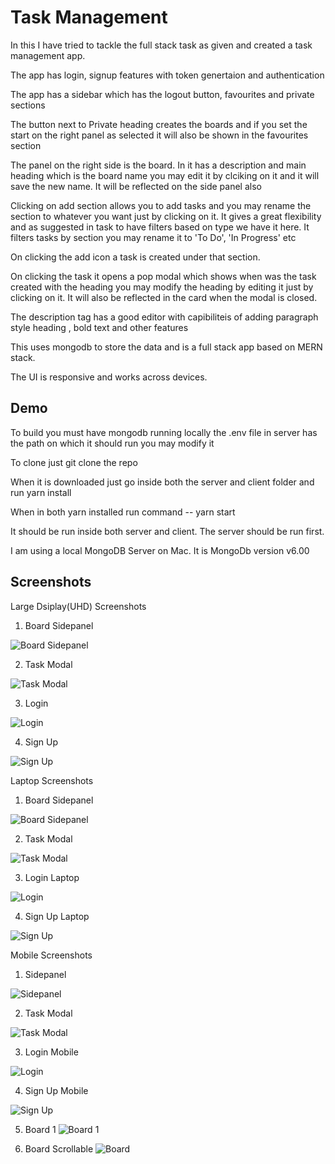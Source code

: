 
# Task Management

In this I have tried to tackle the full stack task as given and created a task management app.

The app has login, signup features with token genertaion and authentication

The app has a sidebar which has the logout button, favourites and private sections

The button next to Private heading creates the boards and if you set the start on the right panel as selected it will also be shown in the favourites section

The panel on the right side is the board. In it has a description and main heading which is the board name you may edit it by clciking on it and it will save the new name. It will be reflected on the side panel also

Clicking on add section allows you to add tasks and you may rename the section to whatever you want just by clicking on it. It gives a great flexibility and as suggested in task to have filters based on type we have it here. It filters tasks by section you may rename it to 'To Do', 'In Progress' etc

On clicking the add icon a task is created under that section.

On clicking the task it opens a pop modal which shows when was the task created with the heading you may modify the heading by editing it just by clicking on it. It will also be reflected in the card when the modal is closed.

The description tag has a good editor with capibiliteis of adding paragraph style heading , bold text and other features

This uses mongodb to store the data and is a full stack app based on MERN stack.

The UI is responsive and works across devices.


## Demo

To build you must have mongodb running locally the .env file in server has the path on which it should run you may modify it

To clone just git clone the repo

When it is downloaded just go inside both the server and client folder and run yarn install

When in both yarn installed run command -- yarn start

It should be run inside both server and client. The server should be run first.

I am using a local MongoDB Server on Mac. It is MongoDb version v6.00 


## Screenshots
Large Dsiplay(UHD) Screenshots

1. Board Sidepanel

![Board Sidepanel](https://github.com/tanmayscuderia/tasks/assets/26951983/86d713bc-c9cf-46cd-8a7c-6e385546da37)

2. Task Modal

 ![Task Modal](https://github.com/tanmayscuderia/tasks/assets/26951983/d18dcdc6-57b6-42ff-a2b9-505ad29e0228)

3. Login

![Login](https://github.com/tanmayscuderia/tasks/assets/26951983/883f6a49-46aa-4855-b194-a258027aa4ff)

4. Sign Up

![Sign Up](https://github.com/tanmayscuderia/tasks/assets/26951983/9d3c9476-597c-4ec6-840c-7934924e4f7b)

Laptop Screenshots

1. Board Sidepanel

![Board Sidepanel](https://github.com/tanmayscuderia/tasks/assets/26951983/4a1dbfb9-b856-4ecc-a175-42bff6e1522c)

2. Task Modal

 ![Task Modal](https://github.com/tanmayscuderia/tasks/assets/26951983/05f73b9e-6b73-4a74-9472-e340898c628f)

3. Login Laptop

![Login](https://github.com/tanmayscuderia/tasks/assets/26951983/527b752b-652e-4bdd-83c1-9291964d9c45)

4. Sign Up Laptop

![Sign Up](https://github.com/tanmayscuderia/tasks/assets/26951983/6dcf5a42-dcf6-4cb4-b9bd-e6b510869867)

Mobile Screenshots

1. Sidepanel

![Sidepanel](https://github.com/tanmayscuderia/tasks/assets/26951983/a22cdc6f-83d3-44f6-b82c-7550ce4bc2b8)

2. Task Modal

 ![Task Modal](https://github.com/tanmayscuderia/tasks/assets/26951983/d94b21de-8d87-4927-adb6-9c2c8577185c)

3. Login Mobile

![Login](https://github.com/tanmayscuderia/tasks/assets/26951983/932f7941-16b5-46a0-8537-f87e5d4c2e18)

4. Sign Up Mobile

![Sign Up](https://github.com/tanmayscuderia/tasks/assets/26951983/e3b307b4-7cf7-4348-ac9d-9fbc166da85c)

5. Board 1
![Board 1](https://github.com/tanmayscuderia/tasks/assets/26951983/9942d8bd-e07b-457c-b621-375f23105a3f)

6. Board Scrollable
![Board](https://github.com/tanmayscuderia/tasks/assets/26951983/05df5b48-c220-4987-8eac-cf354457086f)
